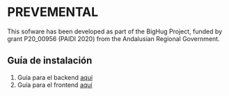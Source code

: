 # PREVEMENTAL

This sofware has been developed as part of the BigHug Project, funded by grant P20_00956 (PAIDI 2020) from the Andalusian Regional Government. 

## Guía de instalación

1. Guía para el backend [aquí](backend/README.md)
2. Guía para el frontend [aquí](frontend/README.md)
